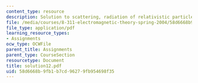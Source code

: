 ```yaml
---
content_type: resource
description: Solution to scattering, radiation of relativistic particles.
file: /media/courses/8-311-electromagnetic-theory-spring-2004/58d6668b9fb1b7cd96279fb954698f35_solution12.pdf
file_type: application/pdf
learning_resource_types:
- Assignments
ocw_type: OCWFile
parent_title: Assignments
parent_type: CourseSection
resourcetype: Document
title: solution12.pdf
uid: 58d6668b-9fb1-b7cd-9627-9fb954698f35
---
```

